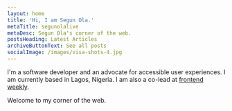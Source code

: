 ```yaml
---
layout: home
title: 'Hi, I am Segun Ola.'
metaTitle: segunolalive
metaDesc: Segun Ola's corner of the web.
postsHeading: Latest Articles
archiveButtonText: See all posts
socialImage: /images/visa-shots-4.jpg
---
```

I'm a software developer and an advocate for accessible user experiences. I am currently based in Lagos, Nigeria. I am also a co-lead at [frontend weekly](http://frontendweekly.dev/).

Welcome to my corner of the web.
